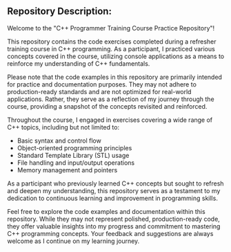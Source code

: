 Repository Description:
---
Welcome to the "C++ Programmer Training Course Practice Repository"!

This repository contains the code exercises completed during a refresher training course in C++ programming. As a participant, I practiced various concepts covered in the course, utilizing console applications as a means to reinforce my understanding of C++ fundamentals.

Please note that the code examples in this repository are primarily intended for practice and documentation purposes. They may not adhere to production-ready standards and are not optimized for real-world applications. Rather, they serve as a reflection of my journey through the course, providing a snapshot of the concepts revisited and reinforced.

Throughout the course, I engaged in exercises covering a wide range of C++ topics, including but not limited to:
- Basic syntax and control flow
- Object-oriented programming principles
- Standard Template Library (STL) usage
- File handling and input/output operations
- Memory management and pointers

As a participant who previously learned C++ concepts but sought to refresh and deepen my understanding, this repository serves as a testament to my dedication to continuous learning and improvement in programming skills.

Feel free to explore the code examples and documentation within this repository. While they may not represent polished, production-ready code, they offer valuable insights into my progress and commitment to mastering C++ programming concepts. Your feedback and suggestions are always welcome as I continue on my learning journey.
